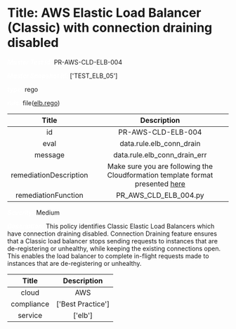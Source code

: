 



# Title: AWS Elastic Load Balancer (Classic) with connection draining disabled


***<font color="white">Master Test Id:</font>*** PR-AWS-CLD-ELB-004

***<font color="white">Master Snapshot Id:</font>*** ['TEST_ELB_05']

***<font color="white">type:</font>*** rego

***<font color="white">rule:</font>*** file([elb.rego])  
  
  
  
  

|Title|Description|
| :---: | :---: |
|id|PR-AWS-CLD-ELB-004|
|eval|data.rule.elb_conn_drain|
|message|data.rule.elb_conn_drain_err|
|remediationDescription|Make sure you are following the Cloudformation template format presented <a href='https://docs.aws.amazon.com/AWSCloudFormation/latest/UserGuide/aws-properties-ec2-elb.html' target='_blank'>here</a>|
|remediationFunction|PR_AWS_CLD_ELB_004.py|


***<font color="white">Severity:</font>*** Medium

***<font color="white">Description:</font>*** This policy identifies Classic Elastic Load Balancers which have connection draining disabled. Connection Draining feature ensures that a Classic load balancer stops sending requests to instances that are de-registering or unhealthy, while keeping the existing connections open. This enables the load balancer to complete in-flight requests made to instances that are de-registering or unhealthy.  
  
  

|Title|Description|
| :---: | :---: |
|cloud|AWS|
|compliance|['Best Practice']|
|service|['elb']|



[elb.rego]: https://github.com/prancer-io/prancer-compliance-test/tree/master/aws/cloud/elb.rego
